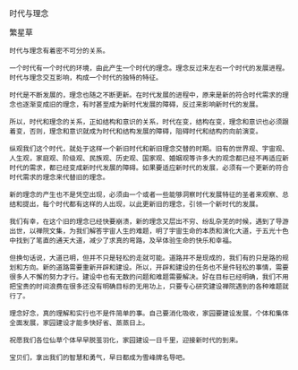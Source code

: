 时代与理念

繁星草


    时代与理念有着密不可分的关系。

    一个时代有一个时代的环境，由此产生一个时代的理念。理念反过来左右一个时代的发展进程。时代与理念交互影响，构成一个时代的独特的特征。

    时代是不断发展的，理念也随之不断更新。在时代发展的进程中，原来是新的符合时代需求的理念也逐渐变成旧的理念，有时甚至成为新时代发展的障碍，反过来影响新时代的发展。

    所以，时代和理念的关系，正如结构和意识的关系，时代在变，结构在变，理念和意识也必须跟着变，否则，理念和意识就成为时代和结构发展的障碍，阻碍时代和结构的向前演变。

    纵观我们这个时代，就处于这样一个新旧时代和新旧理念交替的时期。旧有的世界观、宇宙观、人生观，家庭观、阶级观、民族观、历史观、国家观、婚姻观等许多大的观念都已经不再适应新时代的需求，都已经变成新时代发展的障碍。如果要适应新时代的发展，必须有一个更新的符合时代需求的理念来代替旧的理念。

    新的理念的产生也不是凭空出现，必须由一个或者一些能够洞察时代发展特征的圣者来观察、总结和提出，每个时代都有这样的人出现，以此更新旧的理念，引领一个新时代的发展。

    我们有幸，在这个旧的理念已经快要崩溃，新的理念又层出不穷、纷乱杂芜的时候，遇到了导游出世，以禅院文集，为我们解答宇宙人生的难题，明了宇宙生命的本质和演化大道，于五光十色中找到了笔直的通天大道，减少了求真的弯路，及早体验生命的快乐和幸福。

    但换句话说，大道已明，但并不只是轻松的走就可能。道路并不是现成的，我们有的只是路的规划和方向。新的道路需要重新开辟和建设。所以，开辟和建设的任务也不是件轻松的事情，需要很多人不懈的努力才行。建设中也有无数的问题和难题需要解决。好在目标已经明确，我们不用把宝贵的时间浪费在很多还没有明确目标的无用功上，只要专心研究建设禅院遇到的各种难题就行了。

    理念好念，真的理解和实行也不是件简单的事。自己要消化吸收，家园要建设发展，个体和集体全面发展，家园建设才能多快好省、蒸蒸日上。

    祝愿我们各位仙草个体早早脱茧羽化，家园建设一日千里，迎接新时代的到来。

    宝贝们，拿出我们的智慧和勇气，早日都成为雪峰牌名导吧。



